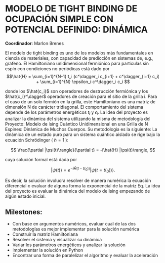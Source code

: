 # MODELO DE TIGHT BINDING DE OCUPACIÓN SIMPLE CON POTENCIAL DEFINIDO: DINÁMICA
**Coordinador**: Marlon Brenes

El modelo de tight binding es uno de los modelos más fundamentales en ciencia de materiales, con capacidad de predicción en sistemas de, e.g., grafeno. El Hamiltoniano unidimensional fermiónico para particulas sin espín con condiciones no periódicas está dado por
$$\hat{H} = \sum_{i=1}^{N-1} t_i (c^\dagger_i c_{i+1} + c^\dagger_{i+1} c_i) + \sum_{i=1}^{N} \epsilon_i c^\dagger_i c_i $$

donde los $\hat{c_i}$ son operadores de destrucción fermiónica y los $\hat{c_i}^\dagger$ operadores de creación para el sitio de la grilla i. Para el caso
de un solo fermión en la grilla, este Hamiltoniano es una matriz de dimensión N de carácter tridiagonal. El comportamiento del sistema depende de los parámetros energéticos $t_i$ y $\epsilon_i$. La idea del proyecto es analizar la dinámica del sistema utilizando la misma de metodología del Proyecto: Modelo de Ising Cuántico Unidimensional en una Grilla de N Espines: Dinámica de Muchos Cuerpos.
Su metodología es la siguiente:
La dinámica de un estado puro para un sistema cuántico aislado se rige bajo la ecuación Schrödinger ( $\hbar = 1$ ):

$$
\frac{\partial |\psi(t)\rangle}{\partial t} = -i\hat{H} |\psi(t)\rangle,
$$

cuya solución formal está dada por

$$
|\psi(t)\rangle = e^{-i\hat{H}(t-t(_0))} |\psi(t = t(_0))\rangle.
$$

Es decir, la solución involucra resolver de manera numérica la ecuación diferencial o evaluar de alguna forma la exponencial de la matriz Eq. La idea del proyecto es evaluar la dinámica del modelo de Ising empezando de algún estado inicial.


## Milestones:
- Con base en argumentos numéricos, evaluar cual de las dos metodologías es mejor implementar para la solución numérica
- Construir la matriz Hamiltoniana
- Resolver el sistema y visualizar su dinámica
- Variar los parámetros energéticos y analizar la solución
- Implementar la solución en Python
- Encontrar una forma de paralelizar el algoritmo y evaluar la aceleración

